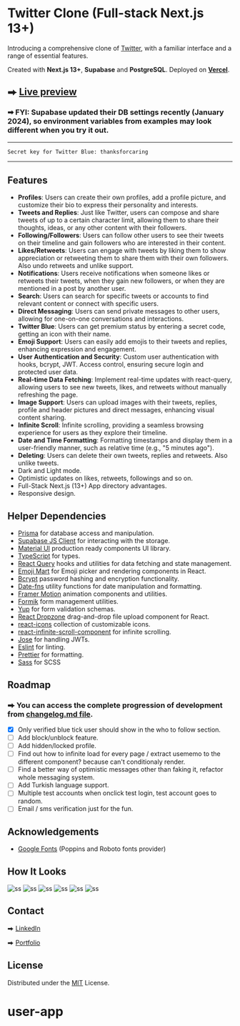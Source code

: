 # Twitter Clone (Full-stack Next.js 13+)

Introducing a comprehensive clone of [Twitter](https://twitter.com), with a familiar interface and a range of essential features.

Created with **Next.js 13+**, **Supabase** and **PostgreSQL**. Deployed on [**Vercel**](https://vercel.com/).

## ⮕ [Live preview](https://twitter-next13.vercel.app/)

### ➡ FYI: Supabase updated their DB settings recently (January 2024), so environment variables from examples may look different when you try it out.

---

`Secret key for Twitter Blue: thanksforcaring`

---

## Features

-   **Profiles**: Users can create their own profiles, add a profile picture, and customize their bio to express their personality and interests.
-   **Tweets and Replies**: Just like Twitter, users can compose and share tweets of up to a certain character limit, allowing them to share their thoughts, ideas, or any other content with their followers.
-   **Following/Followers**: Users can follow other users to see their tweets on their timeline and gain followers who are interested in their content.
-   **Likes/Retweets**: Users can engage with tweets by liking them to show appreciation or retweeting them to share them with their own followers. Also undo retweets and unlike support.
-   **Notifications**: Users receive notifications when someone likes or retweets their tweets, when they gain new followers, or when they are mentioned in a post by another user.
-   **Search**: Users can search for specific tweets or accounts to find relevant content or connect with specific users.
-   **Direct Messaging**: Users can send private messages to other users, allowing for one-on-one conversations and interactions.
-   **Twitter Blue**: Users can get premium status by entering a secret code, getting an icon with their name.
-   **Emoji Support**: Users can easily add emojis to their tweets and replies, enhancing expression and engagement.
-   **User Authentication and Security**: Custom user authentication with hooks, bcrypt, JWT. Access control, ensuring secure login and protected user data.
-   **Real-time Data Fetching**: Implement real-time updates with react-query, allowing users to see new tweets, likes, and retweets without manually refreshing the page.
-   **Image Support**: Users can upload images with their tweets, replies, profile and header pictures and direct messages, enhancing visual content sharing.
-   **Infinite Scroll**: Infinite scrolling, providing a seamless browsing experience for users as they explore their timeline.
-   **Date and Time Formatting**: Formatting timestamps and display them in a user-friendly manner, such as relative time (e.g., "5 minutes ago").
-   **Deleting**: Users can delete their own tweets, replies and retweets. Also unlike tweets.
-   Dark and Light mode.
-   Optimistic updates on likes, retweets, followings and so on.
-   Full-Stack Next.js (13+) App directory advantages.
-   Responsive design.

## Helper Dependencies

-   [Prisma](https://www.prisma.io/) for database access and manipulation.
-   [Supabase JS Client](https://supabase.io/) for interacting with the storage.
-   [Material UI](https://mui.com/) production ready components UI library.
-   [TypeScript](https://www.typescriptlang.org/) for types.
-   [React Query](https://react-query.tanstack.com/) hooks and utilities for data fetching and state management.
-   [Emoji Mart](https://missiveapp.com/open/emoji-mart) for Emoji picker and rendering components in React.
-   [Bcrypt](https://www.npmjs.com/package/bcrypt) password hashing and encryption functionality.
-   [Date-fns](https://date-fns.org/) utility functions for date manipulation and formatting.
-   [Framer Motion](https://www.framer.com/motion/) animation components and utilities.
-   [Formik](https://formik.org/) form management utilities.
-   [Yup](https://www.npmjs.com/package/yup) for form validation schemas.
-   [React Dropzone](https://react-dropzone.js.org/) drag-and-drop file upload component for React.
-   [react-icons](https://react-icons.github.io/react-icons/) collection of customizable icons.
-   [react-infinite-scroll-component](https://www.npmjs.com/package/react-infinite-scroll-component) for infinite scrolling.
-   [Jose](https://www.npmjs.com/package/jose) for handling JWTs.
-   [Eslint](https://eslint.org/) for linting.
-   [Prettier](https://prettier.io/) for formatting.
-   [Sass](https://sass-lang.com/) for SCSS

## Roadmap

### ⮕ You can access the complete progression of development from [changelog.md file](/CHANGELOG.md).

-   [x] Only verified blue tick user should show in the who to follow section.
-   [ ] Add block/unblock feature.
-   [ ] Add hidden/locked profile.
-   [ ] Find out how to infinite load for every page / extract usememo to the different component? because can't conditionaly render.
-   [ ] Find a better way of optimistic messages other than faking it, refactor whole messaging system.
-   [ ] Add Turkish language support.
-   [ ] Multiple test accounts when onclick test login, test account goes to random.
-   [ ] Email / sms verification just for the fun.

## Acknowledgements

-   [Google Fonts](https://fonts.google.com/) (Poppins and Roboto fonts provider)

## How It Looks

![ss](./public/screenshots/ss2.png)
![ss](./public/screenshots/ss5.png)
![ss](./public/screenshots/ss1.png)
![ss](./public/screenshots/ss6.png)
![ss](./public/screenshots/ss3.png)
![ss](./public/screenshots/ss4.png)

## Contact

⮕ [LinkedIn](https://www.linkedin.com/in/fatiharapoglu/)

⮕ [Portfolio](https://fatiharapoglu.dev)

## License

Distributed under the [MIT](https://choosealicense.com/licenses/mit/) License.
# user-app
